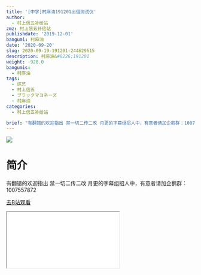 ```yaml
---
title: '[中字]村麻油191201出借测谎仪'
author:
  - 村上信五补给站
zmz: 村上信五补给站
publishdate: '2019-12-01'
bangumi: 村麻油
date: '2020-09-20'
slug: 2020-09-19-191201-244629615
description: 村麻油&#8226;191201
weight: -920.0
bangumis:
  - 村麻油
tags:
  - 综艺
  - 村上信五
  - ブラックマヨネーズ
  - 村麻油
categories:
  - 村上信五补给站

brief: "有翻错的欢迎指出 禁一切二传二改 月更的字幕组招人中，有意者请加企鹅群：1007557872"
---
```

![](https://raw.githubusercontent.com/tcgriffith/owaraisite/master/static/tmpimg/5ff4e94e3c3488a3bf04e686432036b16d9210c9.jpg.480.jpg)
# 简介  
有翻错的欢迎指出
禁一切二传二改
月更的字幕组招人中，有意者请加企鹅群：1007557872  

[去B站观看](https://www.bilibili.com/video/av244629615/)
<div class ="resp-container"><iframe class="testiframe" src="//player.bilibili.com/player.html?aid=244629615"", scrolling="no", allowfullscreen="true" > </iframe></div> 
